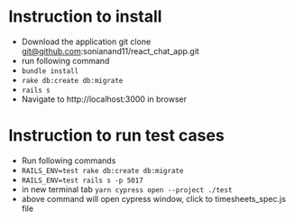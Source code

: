 # Instruction to install

- Download the application git clone git@github.com:sonianand11/react_chat_app.git
- run following command
-  `bundle install`
-  `rake db:create db:migrate`
-  `rails s`
- Navigate to http://localhost:3000 in browser

# Instruction to run test cases
- Run following commands
-   `RAILS_ENV=test rake db:create db:migrate`
-   `RAILS_ENV=test rails s -p 5017`
-   in new terminal tab `yarn cypress open --project ./test`
-   above command will open cypress window, click to timesheets_spec.js file